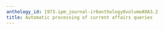 ```yaml
---
anthology_id: 1973.ipm_journal-ir0anthology0volumeA9A3.2
title: Automatic processing of current affairs queries
---
```

